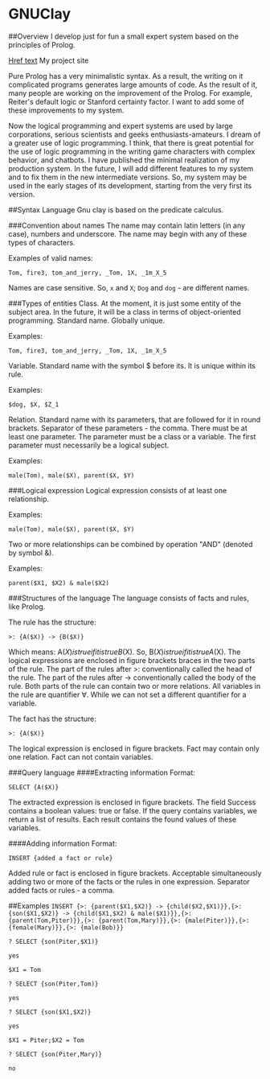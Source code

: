# GNUClay
##Overview
I develop just for fun a small expert system based on the principles of Prolog.

[Href text](http://gnuclay.github.io/ "FFF")
My project site

Pure Prolog has a very minimalistic syntax.
As a result, the writing on it complicated programs generates large amounts of code.
As the result of it, many people are working on the improvement of the Prolog.
For example, Reiter's default logic or Stanford certainty factor.
I want to add some of these improvements to my system.

Now the logical programming and expert systems are used by large corporations, serious scientists and geeks enthusiasts-amateurs.
I dream of a greater use of logic programming.
I think, that there is great potential for the use of logic programming in the writing game characters with complex behavior, and chatbots.
I have published the minimal realization of my production system.
In the future, I will add different features to my system and to fix them in the new intermediate versions.
So, my system may be used in the early stages of its development, starting from the very first its version.

##Syntax
Language Gnu clay is based on the predicate calculus.

###Convention about names
The name may contain latin letters (in any case), numbers and underscore.
The name may begin with any of these types of characters.

Examples of valid names:

`Tom, fire3, tom_and_jerry, _Tom, 1X, _1m_X_5`

Names are case sensitive.
So, `x` and `X`; `Dog` and `dog` - are different names.

###Types of entities
Class. At the moment, it is just some entity of the subject area.
In the future, it will be a class in terms of object-oriented programming.
Standard name. Globally unique.

Examples: 

`Tom, fire3, tom_and_jerry, _Tom, 1X, _1m_X_5`

Variable. Standard name with the symbol $ before its. It is unique within its rule.

Examples: 

`$dog, $X, $Z_1`

Relation. Standard name with its parameters, that are followed for it in round brackets.
Separator of these parameters - the comma.
There must be at least one parameter.
The parameter must be a class or a variable.
The first parameter must necessarily be a logical subject.

Examples: 

`male(Tom), male($X), parent($X, $Y)`


###Logical expression
Logical expression consists of at least one relationship.

Examples: 

`male(Tom), male($X), parent($X, $Y)`

Two or more relationships can be combined by operation "AND" (denoted by symbol &).

Examples: 

`parent($X1, $X2) & male($X2)`

###Structures of the language
The language consists of facts and rules, like Prolog.

The rule has the structure:

`>: {A($X)} -> {B($X)}`

Which means: A($X) is true if it is true B($X).
So, B($X) is true if it is true A($X).
The logical expressions are enclosed in figure brackets braces in the two parts of the rule.
The part of the rules after >: conventionally called the head of the rule.
The part of the rules after -> conventionally called the body of the rule.
Both parts of the rule can contain two or more relations.
All variables in the rule are quantifier ∀.
While we can not set a different quantifier for a variable.

The fact has the structure:

`>: {A($X)}`

The logical expression is enclosed in figure brackets.
Fact may contain only one relation.
Fact can not contain variables.

###Query language
####Extracting information
Format: 

`SELECT {A($X)}`

The extracted expression is enclosed in figure brackets.
The field Success contains a boolean values: true or false.
If the query contains variables, we return a list of results.
Each result contains the found values of these variables.

####Adding information
Format: 

`INSERT {added a fact or rule}`

Added rule or fact is enclosed in figure brackets.
Acceptable simultaneously adding two or more of the facts or the rules in one expression.
Separator added facts or rules - a comma.

##Examples
`INSERT {>: {parent($X1,$X2)} -> {child($X2,$X1)}},{>: {son($X1,$X2)} -> {child($X1,$X2) & male($X1)}},{>: {parent(Tom,Piter)}},{>: {parent(Tom,Mary)}},{>: {male(Piter)}},{>: {female(Mary)}},{>: {male(Bob)}}`

`? SELECT {son(Piter,$X1)}`

`yes`

`$X1 = Tom`


`? SELECT {son(Piter,Tom)}`

`yes`


`? SELECT {son($X1,$X2)}`

`yes`

`$X1 = Piter;$X2 = Tom`


`? SELECT {son(Piter,Mary)}`

`no`
